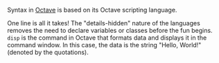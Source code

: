 Syntax in [Octave][1] is based on its Octave scripting language.

One line is all it takes! The "details-hidden" nature of the languages removes
the need to declare variables or classes before the fun begins. `disp` is the
command in Octave that formats data and displays it in the command window. In
this case, the data is the string "Hello, World!" (denoted by the
quotations).

[1]: https://wiki.octave.org/GNU_Octave_Wiki

